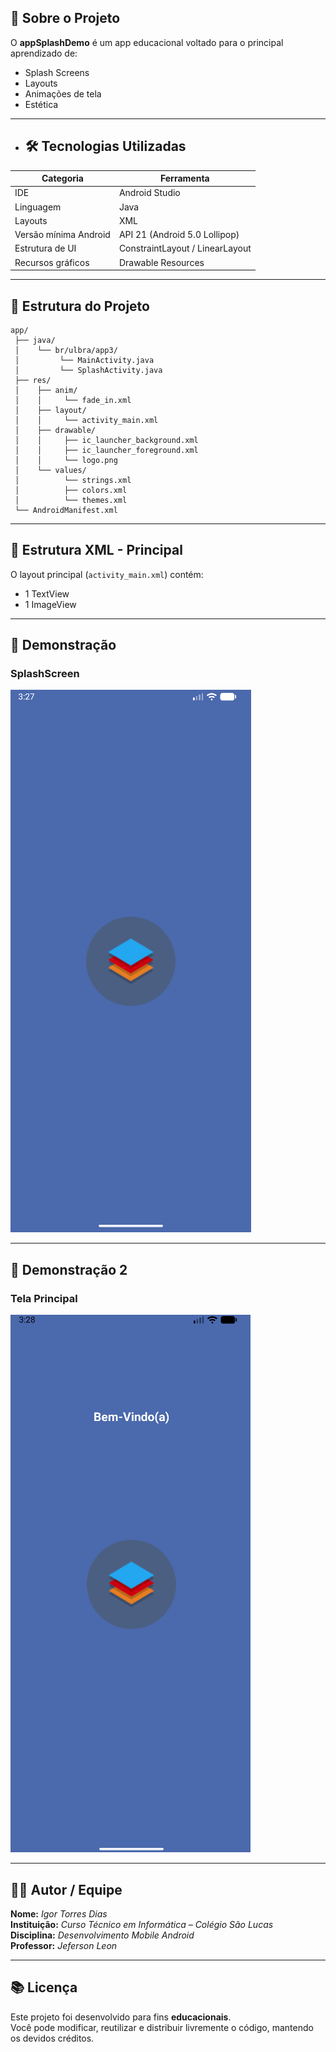 ## 🧠 Sobre o Projeto

O **appSplashDemo** é um app educacional voltado para o principal aprendizado de:

- Splash Screens
- Layouts
- Animações de tela
- Estética

---

- ## 🛠️ Tecnologias Utilizadas


| Categoria | Ferramenta |
|------------|-------------|
| IDE | Android Studio |
| Linguagem | Java |
| Layouts | XML |
| Versão mínima Android | API 21 (Android 5.0 Lollipop) |
| Estrutura de UI | ConstraintLayout / LinearLayout |
| Recursos gráficos | Drawable Resources |

---

## 📱 Estrutura do Projeto

```
app/
 ├── java/
 │    └── br/ulbra/app3/
 │         └── MainActivity.java
 │         └── SplashActivity.java
 ├── res/
 │    ├── anim/
 │    │     └── fade_in.xml
 │    ├── layout/
 │    │     └── activity_main.xml
 │    ├── drawable/
 │    │     ├── ic_launcher_background.xml
 │    │     ├── ic_launcher_foreground.xml
 │    │     └── logo.png
 │    └── values/
 │          └── strings.xml
 │          ├── colors.xml
 │          └── themes.xml
 └── AndroidManifest.xml
```

---

## 🧰 Estrutura XML - Principal

O layout principal (`activity_main.xml`) contém:
- 1 TextView
- 1 ImageView

---

## 📸 Demonstração

### SplashScreen

![Figura 1: Tela SplashScreen](/img/img.png)

---

## 📸 Demonstração 2

### Tela Principal

![Figura 2: Tela Principal](/img/img2.png)

---

## 👩‍💻 Autor / Equipe

**Nome:** *Igor Torres Dias*  
**Instituição:** *Curso Técnico em Informática – Colégio São Lucas*  
**Disciplina:** *Desenvolvimento Mobile Android*  
**Professor:** *Jeferson Leon*  

---

## 📚 Licença

Este projeto foi desenvolvido para fins **educacionais**.  
Você pode modificar, reutilizar e distribuir livremente o código, mantendo os devidos créditos.
